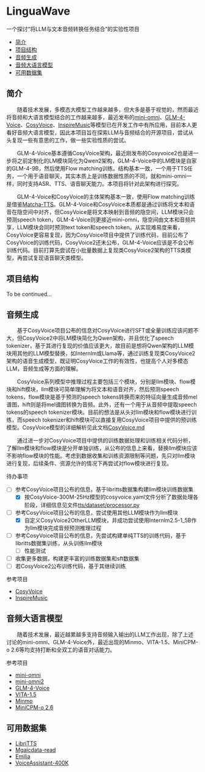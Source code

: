 # LinguaWave
一个探讨“将LLM与文本音频转换任务结合”的实验性项目

 - [简介](#简介)
 - [项目结构](#项目结构)
 - [音频生成](#音频生成)
 - [音频大语言模型](#音频大语言模型)
 - [可用数据集](#可用数据集)


## 简介
&emsp;&emsp;随着技术发展，多模态大模型工作越来越多，但大多是基于视觉的，然而最近将音频和大语言模型结合的工作越来越多，最近发布的[mini-omni](https://github.com/gpt-omni/mini-omni)、[GLM-4-Voice](https://github.com/THUDM/GLM-4-Voice)、[CosyVoice](https://github.com/FunAudioLLM/CosyVoice)、[InspireMusic](https://github.com/FunAudioLLM/InspireMusic)等模型已在开发工作中有所应用，目前本人更看好音频大语言模型，因此本项目旨在探索LLM与音频结合的开源项目，尝试从头复现一些有意思的工作，做一些实验性质的尝试。

&emsp;&emsp;GLM-4-Voice基本遵循CosyVoice架构，最近刚发布的Cosyvoice2也是进一步将之前定制化的LM模块简化为Qwen2架构，GLM-4-Voice中的LM模块是自家的GLM-4-9B，然后使用Flow matching训练。结构基本一致，一个用于TTS任务，一个用于语音聊天，其实本质上是训练数据性质的不同，就和mini-omni一样，同时支持ASR、TTS、语音聊天能力。本项目将针对此架构进行探究。

&emsp;&emsp;GLM-4-Voice和CosyVoice的主体架构基本一致，使用Flow matching训练是借鉴[Matcha-TTS](https://github.com/shivammehta25/Matcha-TTS)。GLM-4-Voice和CosyVoice本质都是通过训练将文本和语音在隐空间中对齐，但CosyVoice是将文本映射到音频的隐空间，LLM模块只会预测speech token，GLM-4-Voice则更接近mini-omni，隐空间由文本和音频共享，LLM模块会同时预测text token和speech token。从实现难易度来看，CosyVoice更容易复现，因为CosyVoice项目中提供了训练代码，目前公布了CosyVoice的训练代码，CosyVoice2还未公布，GLM-4-Voice应该是不会公布训练代码。目前打算先尝试在小批量数据上复现类CosyVoice2架构的TTS类模型，再尝试复现语音聊天类模型。

## 项目结构
To be continued...

## 音频生成
&emsp;&emsp;基于CosyVoice项目公布的信息对CosyVoice进行SFT或全量训练应该问题不大，但CosyVoice2中将LM模块简化为Qwen架构，并且优化了speech tokenizer，基于其进行复现的价值应该更大，故目前是想将Qwen架构的LLM模块用其他的LLM模型替换，如Internlm或Llama等，通过训练复现类CosyVoice2架构的语音生成模型，既证明CosyVoice工作的有效性，也提高个人对多模态LLM，音频生成等方面的理解。

&emsp;&emsp;CosyVoice系列模型中推理过程主要包括三个模块，分别是llm模块、flow模块和hift模块，llm模块可简单理解为将文本和语音对齐，然后预测speech tokens，flow模块是基于预测的speech tokens转换而来的特征向量生成音频mel谱图，hift则是将mel谱图转换为音频。此外，还有一个用于从音频中提取speech tokens的speech tokenizer模块。目前的想法是从头对llm模块和flow模块进行训练，而speech tokenizer和hift模块可以直接复用CosyVoice项目中提供的预训练模型。CosyVoice模型的详细解析见此文档[CosyVoice.md](asserts/CosyVoice.md)

&emsp;&emsp;通过进一步对CosyVoice项目中提供的训练数据处理和训练相关代码分析，了解llm模块和flow模块是分开单独训练，从公布的信息上来看，替换llm模块应该不影响flow模块的性能。考虑到数据收集和训练资源限制等问题，先只对llm模块进行复现，后续条件、资源允许的情况下再尝试对flow模块进行复现。

待办事项
 - [ ] 参考CosyVoice项目公布的信息，基于libritts数据集构建llm模块训练数据集
   - [x] 按CosyVoice-300M-25Hz模型的cosyvoice.yaml文件分析了数据处理各阶段，详细信息见文件[tts/dataset/processor.py](tts/dataset/processor.py)
 - [ ] 参考CosyVoice项目公布的信息，尝试使用其他LLM模块作为llm模块
   - [x] 自定义CosyVoice2OtherLLM模块，并成功尝试使用Internlm2.5-1_5B作为llm模块完成音频预测推理过程
 - [ ] 参考CosyVoice项目公布的信息，先尝试构建单纯TTS的训练代码，基于libritts数据集训练，从头训练llm模块
   - [ ] 性能测试
 - [ ] 收集更多数据，构建更丰富的训练数据集和sft数据集
 - [ ] 若CosyVoice2公布训练代码，基于其继续训练

参考项目
 - [CosyVoice](https://github.com/FunAudioLLM/CosyVoice)
 - [InspireMusic](https://github.com/FunAudioLLM/InspireMusic)

## 音频大语言模型
&emsp;&emsp;随着技术发展，最近越累越多支持音频输入输出的LLM工作出现，除了上述讨论的mini-omni、GLM-4-Voice外，最近出现的Minmo、VITA-1.5、MiniCPM-o 2.6等均支持打断和全双工的语音对话能力。


参考项目
 - [mini-omni](https://github.com/gpt-omni/mini-omni)
 - [mini-omni2](https://github.com/gpt-omni/mini-omni2)
 - [GLM-4-Voice](https://github.com/THUDM/GLM-4-Voice)
 - [VITA-1.5](https://github.com/VITA-MLLM/VITA)
 - [Minmo]()
 - [MiniCPM-o 2.6](https://github.com/OpenBMB/MiniCPM-o)

## 可用数据集
 - [LibriTTS](www.openslr.org/resources/60)
 - [Mgaicdata-read](www.openslr.org/resources/68)
 - [Emilia](https://huggingface.co/datasets/amphion/Emilia-Dataset)
 - [VoiceAssistant-400K](https://huggingface.co/datasets/gpt-omni/VoiceAssistant-400K)
